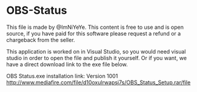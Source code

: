 # OBS-Status

This file is made by @ImNiYeYe.
This content is free to use and is open source, if you have paid for this software please request a refund or a chargeback from the seller.

This application is worked on in Visual Studio, so you would need visual studio in order to open the file and publish it yourself.
Or if you want, we have a direct download link to the exe file below. 

OBS Status.exe installation link:
Version 1001
http://www.mediafire.com/file/d10oxulrwapsj7s/OBS_Status_Setup.rar/file


